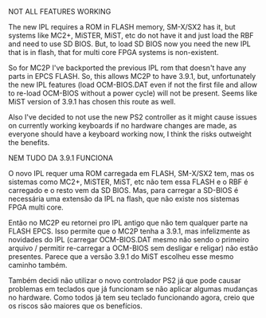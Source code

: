 NOT ALL FEATURES WORKING

The new IPL requires a ROM in FLASH memory, SM-X/SX2 has it, but
systems like MC2+, MiSTER, MiST, etc do not have it and just
load the RBF and need to use SD BIOS. But, to load SD BIOS now
you need the new IPL that is in flash, that for multi core FPGA
systems is non-existent.

So for MC2P I've backported the previous IPL rom that doesn't have
any parts in EPCS FLASH. So, this allows MC2P to have 3.9.1, but,
unfortunately the new IPL features (load OCM-BIOS.DAT even if not
the first file and allow to re-load OCM-BIOS without a power cycle)
will not be present. Seems like MiST version of 3.9.1 has chosen this
route as well.

Also I've decided to not use the new PS2 controller as it might cause
issues on currently working keyboards if no hardware changes are made,
as everyone should have a keyboard working now, I think the risks
outweight the benefits.

NEM TUDO DA 3.9.1 FUNCIONA

O novo IPL requer uma ROM carregada em FLASH, SM-X/SX2 tem, mas os
sistemas como MC2+, MiSTER, MiST, etc não tem essa FLASH e o RBF é
carregado e o resto vem da SD BIOS. Mas, para carregar a SD-BIOS é
necessária uma extensão da IPL na flash, que não existe nos sistemas
FPGA multi core.

Então no MC2P eu retornei pro IPL antigo que não tem qualquer parte
na FLASH EPCS. Isso permite que o MC2P tenha a 3.9.1, mas infelizmente
as novidades do IPL (carregar OCM-BIOS.DAT mesmo não sendo o primeiro
arquivo / permitir re-carregar a OCM-BIOS sem desligar e religar) não
estão presentes. Parece que a versão 3.9.1 do MiST escolheu esse mesmo
caminho também.

Também decidi não utilizar o novo controlador PS2 já que pode causar
problemas em teclados que já funcionam se não aplicar algumas mudanças
no hardware. Como todos já tem seu teclado funcionando agora, creio que
os riscos são maiores que os benefícios.